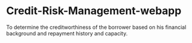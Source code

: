# Credit-Risk-Management-webapp
To determine the creditworthiness of the borrower based on his financial background and repayment history and capacity.
